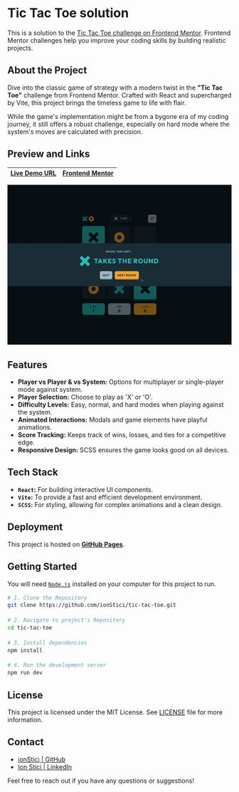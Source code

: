 # Tic Tac Toe solution

This is a solution to the [Tic Tac Toe challenge on Frontend Mentor](https://www.frontendmentor.io/challenges/tic-tac-toe-game-Re7ZF_E2v). Frontend Mentor challenges help you improve your coding skills by building realistic projects.

## About the Project

Dive into the classic game of strategy with a modern twist in the **"Tic Tac Toe"** challenge from Frontend Mentor. Crafted with React and supercharged by Vite, this project brings the timeless game to life with flair.

While the game's implementation might be from a bygone era of my coding journey, it still offers a robust challenge, especially on hard mode where the system's moves are calculated with precision.

## Preview and Links

| [Live Demo URL](https://ionstici.github.io/tic-tac-toe) | [Frontend Mentor](https://www.frontendmentor.io/solutions/tic-tac-toe-with-difficulty-levels-LflyNgT-Pd) |
| ------------------------------------------------------- | -------------------------------------------------------------------------------------------------------- |

![](./preview.gif)

## Features

- **Player vs Player & vs System:** Options for multiplayer or single-player mode against system.
- **Player Selection:** Choose to play as 'X' or 'O'.
- **Difficulty Levels:** Easy, normal, and hard modes when playing against the system.
- **Animated Interactions:** Modals and game elements have playful animations.
- **Score Tracking:** Keeps track of wins, losses, and ties for a competitive edge.
- **Responsive Design:** SCSS ensures the game looks good on all devices.

## Tech Stack

- **`React`:** For building interactive UI components.
- **`Vite`:** To provide a fast and efficient development environment.
- **`SCSS`:** For styling, allowing for complex animations and a clean design.

## Deployment

This project is hosted on [**GitHub Pages**](https://pages.github.com).

## Getting Started

You will need [`Node.js`](http://nodejs.org) installed on your computer for this project to run.

```bash
# 1. Clone the Repository
git clone https://github.com/ionStici/tic-tac-toe.git

# 2. Navigate to project's Repository
cd tic-tac-toe

# 3. Install dependencies
npm install

# 4. Run the development server
npm run dev
```

## License

This project is licensed under the MIT License. See [LICENSE](./LICENSE) file for more information.

## Contact

- [ionStici | GitHub](https://github.com/ionStici)
- [Ion Stici | LinkedIn](https://www.linkedin.com/in/ionstici/)

Feel free to reach out if you have any questions or suggestions!
